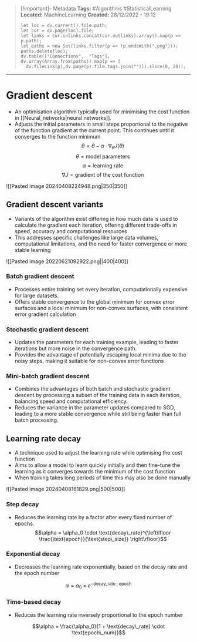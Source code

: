 > [!important]- Metadata
> **Tags:** #Algorithms #StatisticalLearning 
> **Located:** MachineLearning
> **Created:** 28/12/2022 - 19:12
> ```dataviewjs
>let loc = dv.current().file.path;
>let cur = dv.page(loc).file;
>let links = cur.inlinks.concat(cur.outlinks).array().map(p => p.path);
>let paths = new Set(links.filter(p => !p.endsWith(".png")));
>paths.delete(loc);
>dv.table(["Connections",  "Tags"], dv.array(Array.from(paths)).map(p => [
>   dv.fileLink(p),dv.page(p).file.tags.join("")]).slice(0, 20));
> ```

___
# Gradient descent
- An optimisation algorithm typically used for minimising the cost function in [[Neural_networks|neural networks]].
- Adjusts the initial parameters in small steps proportional to the negative of the function gradient at the current point. This continues until it converges to the function minimum
$$\theta = \theta - \alpha \cdot \nabla_{\theta}J(\theta)$$
$$\theta=\text{model parameters}$$
$$\alpha=\text{learning rate}$$
$$\nabla J=\text{gradient of the cost function}$$


![[Pasted image 20240408224948.png|350|350]]



## Gradient descent variants
- Variants of the algorithm exist differing in how much data is used to calculate the gradient each iteration, offering different trade-offs in speed, accuracy and computational resources
- This addresses specific challenges like large data volumes, computational limitations, and the need for faster convergence or more stable learning


![[Pasted image 20220621092922.png||400|400]]



### Batch gradient descent
- Processes entire training set every iteration, computationally expensive for large datasets.
- Offers stable convergence to the global minimum for convex error surfaces and a local minimum for non-convex surfaces, with consistent error gradient calculation

### Stochastic gradient descent
- Updates the parameters for each training example, leading to faster iterations but more noise in the convergence path.
- Provides the advantage of potentially escaping local minima due to the noisy steps, making it suitable for non-convex error functions
### Mini-batch gradient descent
- Combines the advantages of both batch and stochastic gradient descent by processing a subset of the training data in each iteration, balancing speed and computational efficiency.
- Reduces the variance in the parameter updates compared to SGD, leading to a more stable convergence while still being faster than full batch processing.

## Learning rate decay
- A technique used to adjust the learning rate while optimising the cost function
- Aims to allow a model to learn quickly initially and then fine-tune the learning as it converges towards the minimum of the cost function
- When training takes long periods of time this may also be done manually

![[Pasted image 20240408161829.png|500|500]]

### Step decay 
- Reduces the learning rate by a factor after every fixed number of epochs.
$$\alpha = \alpha_0 \cdot \text{decay\_rate}^{\left\lfloor \frac{\text{epoch}}{\text{step\_size}} \right\rfloor}$$
### Exponential decay
- Decreases the learning rate exponentially, based on the decay rate and the epoch number


$$\alpha = \alpha_0 \times e^{-\text{decay\_rate} \cdot \text{epoch}}$$
### Time-based decay 
- Reduces the learning rate inversely proportional to the epoch number

$$\alpha = \frac{\alpha_0}{1 + \text{decay\_rate} \cdot \text{epoch\_num}}$$